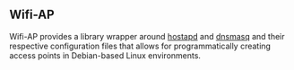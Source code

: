 Wifi-AP
-------

Wifi-AP provides a library wrapper around [hostapd]() and [dnsmasq]() and their
respective configuration files that allows for programmatically creating access points
in Debian-based Linux environments.
